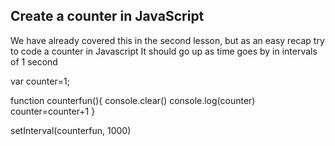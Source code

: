 ## Create a counter in JavaScript

We have already covered this in the second lesson, but as an easy recap try to code a counter in Javascript
It should go up as time goes by in intervals of 1 second



var counter=1;

function counterfun(){
    console.clear()
    console.log(counter)
    counter=counter+1
}


setInterval(counterfun, 1000)